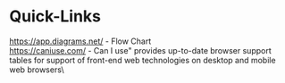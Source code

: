 # Quick-Links

https://app.diagrams.net/  - Flow Chart\
https://caniuse.com/       -  Can I use" provides up-to-date browser support tables for support of front-end web technologies on desktop and mobile web browsers\
